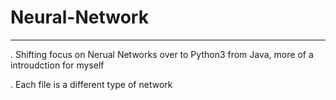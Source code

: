 # Neural-Network
----------------
. Shifting focus on Nerual Networks over to Python3 from Java, more of a introudction for myself

. Each file is a different type of network
